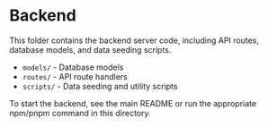 # Backend

This folder contains the backend server code, including API routes, database models, and data seeding scripts.

- `models/` - Database models
- `routes/` - API route handlers
- `scripts/` - Data seeding and utility scripts

To start the backend, see the main README or run the appropriate npm/pnpm command in this directory.
